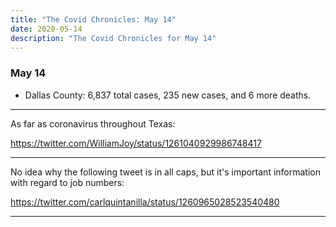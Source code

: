 ```yaml
---
title: "The Covid Chronicles: May 14"
date: 2020-05-14
description: "The Covid Chronicles for May 14"
---
```


### May 14

- Dallas County: 6,837 total cases, 235 new cases, and 6 more deaths.

---

As far as coronavirus throughout Texas:

<https://twitter.com/WilliamJoy/status/1261040929986748417>

---

No idea why the following tweet is in all caps, but it's important information with regard to job numbers:

<https://twitter.com/carlquintanilla/status/1260965028523540480>

---
